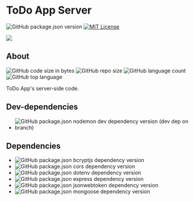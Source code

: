 # ToDo App Server

![GitHub package.json version](https://img.shields.io/github/package-json/v/linkwithabhay/todo-app-server)
[![MIT License](https://img.shields.io/github/license/linkwithabhay/todo-app-server)](https://github.com/linkwithabhay/todo-app-server/blob/main/LICENSE)

![](https://img.shields.io/badge/version--development--status-incomplete-red?style=flat-square)

## About

![GitHub code size in bytes](https://img.shields.io/github/languages/code-size/linkwithabhay/todo-app-server)
![GitHub repo size](https://img.shields.io/github/repo-size/linkwithabhay/todo-app-server)
![GitHub language count](https://img.shields.io/github/languages/count/linkwithabhay/todo-app-server)
![GitHub top language](https://img.shields.io/github/languages/top/linkwithabhay/todo-app-server)

ToDo App's server-side code.

## Dev-dependencies

- ![GitHub package.json nodemon dev dependency version (dev dep on branch)](https://img.shields.io/github/package-json/dependency-version/linkwithabhay/todo-app-server/dev/nodemon?logo=nodemon)

## Dependencies

- ![GitHub package.json bcryptjs dependency version](https://img.shields.io/github/package-json/dependency-version/linkwithabhay/todo-app-server/bcryptjs?logo=bcryptjs)
- ![GitHub package.json cors dependency version](https://img.shields.io/github/package-json/dependency-version/linkwithabhay/todo-app-server/cors?logo=cors)
- ![GitHub package.json dotenv dependency version](https://img.shields.io/github/package-json/dependency-version/linkwithabhay/todo-app-server/dotenv?logo=dotenv)
- ![GitHub package.json express dependency version](https://img.shields.io/github/package-json/dependency-version/linkwithabhay/todo-app-server/express?logo=express)
- ![GitHub package.json jsonwebtoken dependency version](https://img.shields.io/github/package-json/dependency-version/linkwithabhay/todo-app-server/jsonwebtoken?logo=jsonwebtoken)
- ![GitHub package.json mongoose dependency version](https://img.shields.io/github/package-json/dependency-version/linkwithabhay/todo-app-server/mongoose?logo=mongoose)
